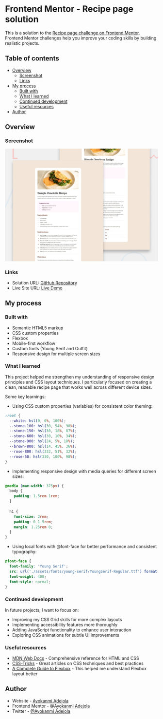 # Frontend Mentor - Recipe page solution

This is a solution to the [Recipe page challenge on Frontend Mentor](https://www.frontendmentor.io/challenges/recipe-page-KiTsR8QQKm). Frontend Mentor challenges help you improve your coding skills by building realistic projects.

## Table of contents

- [Overview](#overview)
  - [Screenshot](#screenshot)
  - [Links](#links)
- [My process](#my-process)
  - [Built with](#built-with)
  - [What I learned](#what-i-learned)
  - [Continued development](#continued-development)
  - [Useful resources](#useful-resources)
- [Author](#author)

## Overview

### Screenshot

![](./preview.jpg)

### Links

- Solution URL: [GitHub Repository]()
- Live Site URL: [Live Demo]()

## My process

### Built with

- Semantic HTML5 markup
- CSS custom properties
- Flexbox
- Mobile-first workflow
- Custom fonts (Young Serif and Outfit)
- Responsive design for multiple screen sizes

### What I learned

This project helped me strengthen my understanding of responsive design principles and CSS layout techniques. I particularly focused on creating a clean, readable recipe page that works well across different device sizes.

Some key learnings:

- Using CSS custom properties (variables) for consistent color theming:

```css
:root {
  --white: hsl(0, 0%, 100%);
  --stone-100: hsl(30, 54%, 90%);
  --stone-150: hsl(30, 18%, 87%);
  --stone-600: hsl(30, 10%, 34%);
  --stone-900: hsl(24, 5%, 18%);
  --brown-800: hsl(14, 45%, 36%);
  --rose-800: hsl(332, 51%, 32%);
  --rose-50: hsl(330, 100%, 98%);
}
```

- Implementing responsive design with media queries for different screen sizes:

```css
@media (max-width: 375px) {
  body {
    padding: 1.5rem 1rem;
  }

  h1 {
    font-size: 2rem;
    padding: 0 1.5rem;
    margin: 1.25rem 0;
  }
}
```

- Using local fonts with @font-face for better performance and consistent typography:

```css
@font-face {
  font-family: 'Young Serif';
  src: url('./assets/fonts/young-serif/YoungSerif-Regular.ttf') format('truetype');
  font-weight: 400;
  font-style: normal;
}
```

### Continued development

In future projects, I want to focus on:

- Improving my CSS Grid skills for more complex layouts
- Implementing accessibility features more thoroughly
- Adding JavaScript functionality to enhance user interaction
- Exploring CSS animations for subtle UI improvements

### Useful resources

- [MDN Web Docs](https://developer.mozilla.org/en-US/) - Comprehensive reference for HTML and CSS
- [CSS-Tricks](https://css-tricks.com/) - Great articles on CSS techniques and best practices
- [A Complete Guide to Flexbox](https://css-tricks.com/snippets/css/a-guide-to-flexbox/) - This helped me understand Flexbox layout better

## Author

- Website - [Ayokanmi Adejola](https://ayokanmi-adejola-portfolio.netlify.app/)
- Frontend Mentor - [@Ayokanmi Adejola](https://www.frontendmentor.io/profile/Ayokanmi-Adejola)
- Twitter - [@Ayokanmi Adejola](https://x.com/AyoAdejola100)
